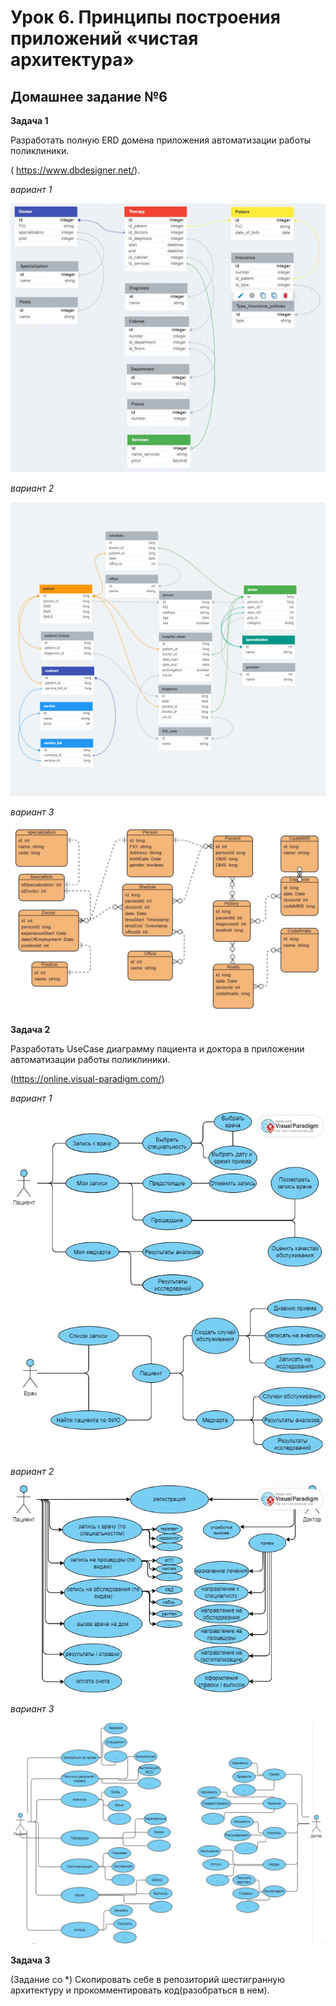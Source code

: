 # Урок 6. Принципы построения приложений «чистая архитектура»

## Домашнее задание №6

**Задача 1**

Разработать полную ERD домена приложения автоматизации работы поликлиники.

( https://www.dbdesigner.net/).

_вариант 1_

![ERD-диаграмма поликлиники](variant_01/ERD_clinic_diagram.JPG)

_вариант 2_

![ERD-диаграмма поликлиники](variant_02/erd_polyclinic.jpg)

_вариант 3_

![ERD-диаграмма поликлиники](variant_03/ERDHospital.jpg)

**Задача 2**

Разработать UseCase диаграмму пациента и доктора в приложении автоматизации работы поликлиники.

(https://online.visual-paradigm.com/)

_вариант 1_

![UseCase-диаграмма поликлиники](variant_01/UseCase_clinic_diagram.JPG)

_вариант 2_

![UseCase-диаграмма поликлиники](variant_02/UseCase.jpg)

_вариант 3_

![UseCase-диаграмма поликлиники](variant_03/UseCaseHospital.JPG)

**Задача 3**

(Задание со \*) Скопировать себе в репозиторий шестигранную архитектуру и прокомментировать код(разобраться в нем).
